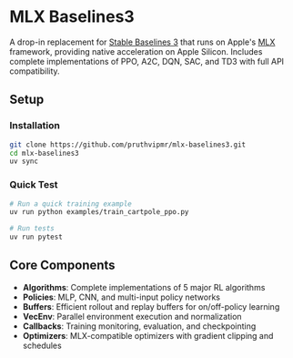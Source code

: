 # MLX Baselines3

A drop-in replacement for [Stable Baselines 3](https://stable-baselines3.readthedocs.io/) that runs on Apple's [MLX](https://ml-explore.github.io/mlx/build/html/index.html) framework, providing native acceleration on Apple Silicon. Includes complete implementations of PPO, A2C, DQN, SAC, and TD3 with full API compatibility.

## Setup

### Installation
```bash
git clone https://github.com/pruthvipmr/mlx-baselines3.git
cd mlx-baselines3
uv sync
```

### Quick Test
```bash
# Run a quick training example
uv run python examples/train_cartpole_ppo.py

# Run tests
uv run pytest
```

## Core Components
- **Algorithms**: Complete implementations of 5 major RL algorithms
- **Policies**: MLP, CNN, and multi-input policy networks
- **Buffers**: Efficient rollout and replay buffers for on/off-policy learning
- **VecEnv**: Parallel environment execution and normalization
- **Callbacks**: Training monitoring, evaluation, and checkpointing
- **Optimizers**: MLX-compatible optimizers with gradient clipping and schedules
